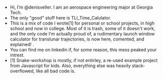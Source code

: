 - Hi, I’m @denisveller. I am an aerospace engineering major at Georgia Tech. 
- The only "good" stuff here is TLI_Time_Calulator.
- This is a mix of code I wrote[1] for personal or school projects, in high school and now in college. Most of it is trash, some of it doesn't work, and the only code I'm actually proud of, a rudimentary launch window calculator for translunar trajectories, is now here, comented, and explained! .  
- You can find me on linkedin if, for some reason, this mess peaked your intrest.
- [1] Snake-workshop is mostly, if not entirley, a re-used example project from Javascript for kids. Also, everything else was heavily stack-overflowed, like all bad code is.

